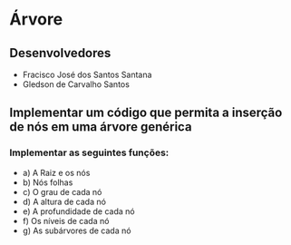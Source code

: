 # Árvore

## Desenvolvedores
- Fracisco José dos Santos Santana
- Gledson de Carvalho Santos

## Implementar um código que permita a inserção de nós em uma árvore genérica

### Implementar as seguintes funções:
 - a) A Raiz e os nós
 - b) Nós folhas
 - c) O grau de cada nó
 - d) A altura de cada nó
 - e) A profundidade de cada nó
 - f) Os níveis de cada nó
 - g) As subárvores de cada nó

